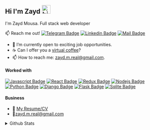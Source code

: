 
<!--
**Zayd123mouses/Zayd123Mouses** is a ✨ _special_ ✨ repository because its `README.md` (this file) appears on your GitHub profile.

Here are some ideas to get you started:

- 🔭 I’m currently working on ...
- 🌱 I’m currently learning ...
- 👯 I’m looking to collaborate on ...
- 🤔 I’m looking for help with ...
- 💬 Ask me about ...
- 📫 How to reach me: ...
- 😄 Pronouns: ...
- ⚡ Fun fact: ...
-->
## Hi I'm Zayd <img src="https://user-images.githubusercontent.com/1303154/88677602-1635ba80-d120-11ea-84d8-d263ba5fc3c0.gif" width="28px" height="28px" alt="hi">

I'm Zayd Mousa. Full stack web developer

:mailbox: Reach me out!
[![Telegram Badge](https://img.shields.io/badge/Telegram-2CA5E0?style=flat&logo=telegram&logoColor=white)](https://t.me/ZaydMousa) [![Linkedin Badge](https://img.shields.io/badge/-Linkedin-0e76a8?style=flat&labelColor=0e76a8&logo=linkedin&logoColor=white)](https://www.linkedin.com/in/pablo-maffioli/) [![Mail Badge](https://img.shields.io/badge/-Gmail-c0392b?style=flat&labelColor=c0392b&logo=gmail&logoColor=white)](mailto:zayd.m.real@gmail.com)

<!-- TODO: Improve BIO Section -->
- 🔭 I’m currently open to exciting job opportunities.
- ☕ Can I offer you a [virtual coffee](https://calendly.com/zayd-m-/30min)?
- 📫 How to reach me: zayd.m.real@gmail.com.

#### Worked with

<!-- TODO: Make technologies links takes you to repositories -->

[![Javascript Badge](https://img.shields.io/badge/-Javascript-F0DB4F?style=for-the-badge&labelColor=black&logo=javascript&logoColor=F0DB4F)](#) [![React Badge](https://img.shields.io/badge/-React-61DBFB?style=for-the-badge&labelColor=black&logo=react&logoColor=61DBFB)](#) [![Redux Badge](https://img.shields.io/badge/Redux-593D88?style=for-the-badge&labelColor=black&logo=redux&logoColor=white)](#) [![Nodejs Badge](https://img.shields.io/badge/-Nodejs-3C873A?style=for-the-badge&labelColor=black&logo=node.js&logoColor=3C873A)](#) [![Python Badge](https://img.shields.io/badge/Python-14354C?style=for-the-badge&logo=python&logoColor=white)](#) [![Django Badge](https://img.shields.io/badge/Django-092E20?style=for-the-badge&logo=django&logoColor=white)](#) [![Flask Badge](https://img.shields.io/badge/Flask-000000?style=for-the-badge&logo=flask&logoColor=white)](#)
[![Sqlite Badge](https://img.shields.io/badge/SQLite-07405E?style=for-the-badge&logo=sqlite&logoColor=white)](#)

#### Business

- :paperclip: [My Resume/CV](https://github.com/pablo-maff/pablo-maff/blob/main/resumes/Pablo%20Maffioli%20Github%20Resume.pdf)
- :email:zayd.m.real@gmail.com

<details>
<summary>
  Github Stats
</summary>

<br >

![Zayd's github stats](https://github-readme-stats.vercel.app/api?username=zayd123mouses&count_private=true&theme=tokyonight&hide=stars)

[![Top Langs](https://github-readme-stats.vercel.app/api/top-langs/?username=Zayd123mouses&theme=tokyonight)](https://github.com/anuraghazra/github-readme-stats)

#### Profile Visits

![visitors](https://visitor-badge.glitch.me/badge?page_id=zayd123mouses.zayd123mouses)

</details>
